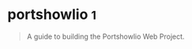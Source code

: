 <!-- _coverpage.md -->

# portshowlio <small>1</small>

> A guide to building the Portshowlio Web Project.


